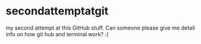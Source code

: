 # secondattemptatgit
my second attempt at this GitHub stuff. Can someone please give me detail info on how git hub and terminal work? :(
